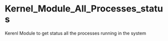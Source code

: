 # Kernel_Module_All_Processes_status
Kerenl Module to get status all the processes running in the system
